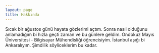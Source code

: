 ```yaml
---
layout: page
title: Hakkında
---
```



<p>Sıcak bir ağustos günü hayata gözlerimi açtım. Sonra nasıl olduğunu anlamadığım bi hızla geçti zaman ve bu günlere geldim. Ondokuz Mayıs Üniversitesi - Bilgisayar Mühendisliği öğrencisiyim. İstanbul aşığı bi Ankaralıyım. 
Şimdilik söyliceklerim bu kadar. </p>